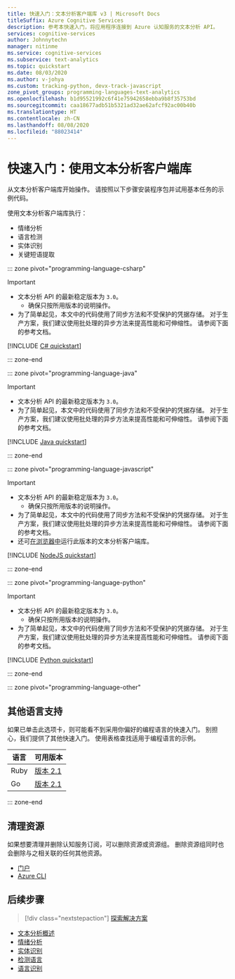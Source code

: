 ```yaml
---
title: 快速入门：文本分析客户端库 v3 | Microsoft Docs
titleSuffix: Azure Cognitive Services
description: 参考本快速入门，将应用程序连接到 Azure 认知服务的文本分析 API。
services: cognitive-services
author: Johnnytechn
manager: nitinme
ms.service: cognitive-services
ms.subservice: text-analytics
ms.topic: quickstart
ms.date: 08/03/2020
ms.author: v-johya
ms.custom: tracking-python, devx-track-javascript
zone_pivot_groups: programming-languages-text-analytics
ms.openlocfilehash: b1d95521992c6f41e75942658ebba9b8f35753bd
ms.sourcegitcommit: caa18677adb51b5321ad32ae62afcf92ac00b40b
ms.translationtype: HT
ms.contentlocale: zh-CN
ms.lasthandoff: 08/08/2020
ms.locfileid: "88023414"
---
```

# <a name="quickstart-use-the-text-analytics-client-library"></a>快速入门：使用文本分析客户端库

从文本分析客户端库开始操作。 请按照以下步骤安装程序包并试用基本任务的示例代码。

使用文本分析客户端库执行：

* 情绪分析
* 语言检测
* 实体识别
* 关键短语提取

::: zone pivot="programming-language-csharp"

> [!IMPORTANT]
> * 文本分析 API 的最新稳定版本为 `3.0`。
>    * 确保只按所用版本的说明操作。
> * 为了简单起见，本文中的代码使用了同步方法和不受保护的凭据存储。 对于生产方案，我们建议使用批处理的异步方法来提高性能和可伸缩性。 请参阅下面的参考文档。

[!INCLUDE [C# quickstart](../includes/quickstarts/csharp-sdk.md)]

::: zone-end

::: zone pivot="programming-language-java"

> [!IMPORTANT]
> * 文本分析 API 的最新稳定版本为 `3.0`。
> * 为了简单起见，本文中的代码使用了同步方法和不受保护的凭据存储。 对于生产方案，我们建议使用批处理的异步方法来提高性能和可伸缩性。 请参阅下面的参考文档。

[!INCLUDE [Java quickstart](../includes/quickstarts/java-sdk.md)]

::: zone-end

::: zone pivot="programming-language-javascript"

> [!IMPORTANT]
> * 文本分析 API 的最新稳定版本为 `3.0`。
>    * 确保只按所用版本的说明操作。
> * 为了简单起见，本文中的代码使用了同步方法和不受保护的凭据存储。 对于生产方案，我们建议使用批处理的异步方法来提高性能和可伸缩性。 请参阅下面的参考文档。
> * 还可[在浏览器中](https://github.com/Azure/azure-sdk-for-js/blob/master/documentation/Bundling.md)运行此版本的文本分析客户端库。

[!INCLUDE [NodeJS quickstart](../includes/quickstarts/nodejs-sdk.md)]

::: zone-end

::: zone pivot="programming-language-python"

> [!IMPORTANT]
> * 文本分析 API 的最新稳定版本为 `3.0`。
>    * 确保只按所用版本的说明操作。
> * 为了简单起见，本文中的代码使用了同步方法和不受保护的凭据存储。 对于生产方案，我们建议使用批处理的异步方法来提高性能和可伸缩性。 请参阅下面的参考文档。 

[!INCLUDE [Python quickstart](../includes/quickstarts/python-sdk.md)]

::: zone-end

::: zone pivot="programming-language-other"

## <a name="additional-language-support"></a>其他语言支持

如果已单击此选项卡，则可能看不到采用你偏好的编程语言的快速入门。 别担心，我们提供了其他快速入门。 使用表格查找适用于编程语言的示例。

| 语言 | 可用版本 | 
|----------|------------------------|
| Ruby     | [版本 2.1](ruby-sdk.md) | 
| Go       | [版本 2.1](go-sdk.md) | 

::: zone-end

## <a name="clean-up-resources"></a>清理资源

如果想要清理并删除认知服务订阅，可以删除资源或资源组。 删除资源组同时也会删除与之相关联的任何其他资源。

* [门户](../../cognitive-services-apis-create-account.md#clean-up-resources)
* [Azure CLI](../../cognitive-services-apis-create-account-cli.md#clean-up-resources)

## <a name="next-steps"></a>后续步骤

> [!div class="nextstepaction"]
> [探索解决方案](../text-analytics-user-scenarios.md#analyze-recorded-inbound-customer-calls)

* [文本分析概述](../overview.md)
* [情绪分析](../how-tos/text-analytics-how-to-sentiment-analysis.md)
* [实体识别](../how-tos/text-analytics-how-to-entity-linking.md)
* [检测语言](../how-tos/text-analytics-how-to-keyword-extraction.md)
* [语言识别](../how-tos/text-analytics-how-to-language-detection.md)

